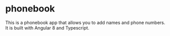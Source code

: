 # phonebook
This is a phonebook app that allows you to add names and phone numbers. It is built with Angular 8 and Typescript.
